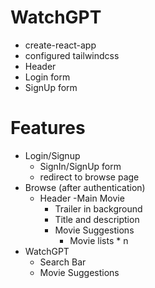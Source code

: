 # WatchGPT

- create-react-app
- configured tailwindcss
- Header
- Login form
- SignUp form


# Features

- Login/Signup 
    - SignIn/SignUp form
    - redirect to browse page
- Browse (after authentication)
    - Header
    -Main Movie
        - Trailer in background
        - Title and description
        - Movie Suggestions
             - Movie lists * n
- WatchGPT
    - Search Bar
    - Movie Suggestions


